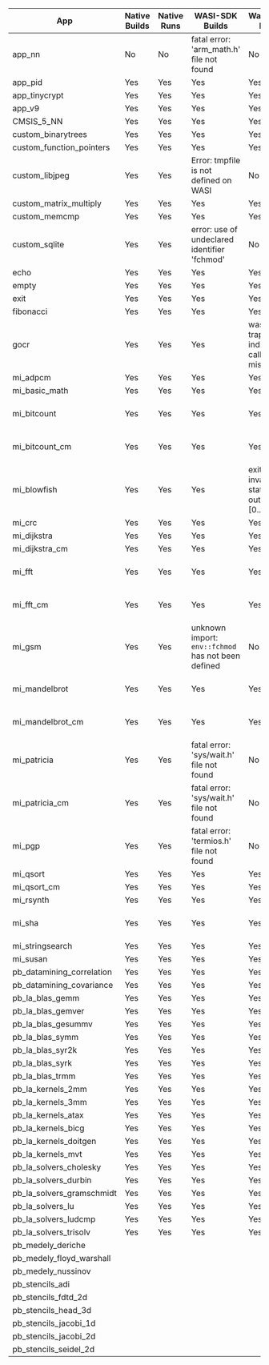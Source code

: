 | App                       | Native Builds | Native Runs | WASI-SDK Builds                                    | Wasmtime Runs                                     | Functionally Correct         |
| ------------------------- | ------------- | ----------- | -------------------------------------------------- | ------------------------------------------------- | ---------------------------- |
| app_nn                    | No            | No          | fatal error: 'arm_math.h' file not found           | No                                                | Unknown                      |
| app_pid                   | Yes           | Yes         | Yes                                                | Yes                                               | Unknown                      |
| app_tinycrypt             | Yes           | Yes         | Yes                                                | Yes                                               | Yes                          |
| app_v9                    | Yes           | Yes         | Yes                                                | Yes                                               | Yes                          |
| CMSIS_5_NN                | Yes           | Yes         | Yes                                                | Yes                                               | Yes                          |
| custom_binarytrees        | Yes           | Yes         | Yes                                                | Yes                                               | Yes                          |
| custom_function_pointers  | Yes           | Yes         | Yes                                                | Yes                                               | Yes                          |
| custom_libjpeg            | Yes           | Yes         | Error: tmpfile is not defined on WASI              | No                                                | Unknown                      |
| custom_matrix_multiply    | Yes           | Yes         | Yes                                                | Yes                                               | Yes                          |
| custom_memcmp             | Yes           | Yes         | Yes                                                | Yes                                               | Unknown                      |
| custom_sqlite             | Yes           | Yes         | error: use of undeclared identifier 'fchmod'       | No                                                | Unknown                      |
| echo                      | Yes           | Yes         | Yes                                                | Yes                                               | Yes                          |
| empty                     | Yes           | Yes         | Yes                                                | Yes                                               | Yes                          |
| exit                      | Yes           | Yes         | Yes                                                | Yes                                               | Yes                          |
| fibonacci                 | Yes           | Yes         | Yes                                                | Yes                                               | Yes                          |
| gocr                      | Yes           | Yes         | Yes                                                | wasm trap: indirect call type mismatch            | Yes                          |
| mi_adpcm                  | Yes           | Yes         | Yes                                                | Yes                                               | Unknown                      |
| mi_basic_math             | Yes           | Yes         | Yes                                                | Yes                                               | Yes                          |
| mi_bitcount               | Yes           | Yes         | Yes                                                | Yes                                               | Unknown. Results Differ!     |
| mi_bitcount_cm            | Yes           | Yes         | Yes                                                | Yes                                               | Unknown. Results Differ!     |
| mi_blowfish               | Yes           | Yes         | Yes                                                | exit with invalid exit status outside of [0..126) | No                           |
| mi_crc                    | Yes           | Yes         | Yes                                                | Yes                                               | Yes                          |
| mi_dijkstra               | Yes           | Yes         | Yes                                                | Yes                                               | Yes                          |
| mi_dijkstra_cm            | Yes           | Yes         | Yes                                                | Yes                                               | Yes                          |
| mi_fft                    | Yes           | Yes         | Yes                                                | Yes                                               | Unknown. Results Differ!     |
| mi_fft_cm                 | Yes           | Yes         | Yes                                                | Yes                                               | Unknown. Results Differ!     |
| mi_gsm                    | Yes           | Yes         | unknown import: `env::fchmod` has not been defined | No                                                | Unknown. Binary output       |
| mi_mandelbrot             | Yes           | Yes         | Yes                                                | Yes                                               | Unknown. Binary output       |
| mi_mandelbrot_cm          | Yes           | Yes         | Yes                                                | Yes                                               | Unknown. Binary output       |
| mi_patricia               | Yes           | Yes         | fatal error: 'sys/wait.h' file not found           | No                                                | Unknown                      |
| mi_patricia_cm            | Yes           | Yes         | fatal error: 'sys/wait.h' file not found           | No                                                | Unknown                      |
| mi_pgp                    | Yes           | Yes         | fatal error: 'termios.h' file not found            | No                                                | Error: Bad pass phrase       |
| mi_qsort                  | Yes           | Yes         | Yes                                                | Yes                                               | Yes                          |
| mi_qsort_cm               | Yes           | Yes         | Yes                                                | Yes                                               | Yes                          |
| mi_rsynth                 | Yes           | Yes         | Yes                                                | Yes                                               | Unknown                      |
| mi_sha                    | Yes           | Yes         | Yes                                                | Yes                                               | Different. 32-bit vs 64-bit? |
| mi_stringsearch           | Yes           | Yes         | Yes                                                | Yes                                               | Yes                          |
| mi_susan                  | Yes           | Yes         | Yes                                                | Yes                                               | Unknown                      |
| pb_datamining_correlation | Yes           | Yes         | Yes                                                | Yes                                               | Unknown                      |
| pb_datamining_covariance  | Yes           | Yes         | Yes                                                | Yes                                               | Unknown                      |
| pb_la_blas_gemm           | Yes           | Yes         | Yes                                                | Yes                                               | Unknown                      |
| pb_la_blas_gemver         | Yes           | Yes         | Yes                                                | Yes                                               | Unknown                      |
| pb_la_blas_gesummv        | Yes           | Yes         | Yes                                                | Yes                                               | Unknown                      |
| pb_la_blas_symm           | Yes           | Yes         | Yes                                                | Yes                                               | Unknown                      |
| pb_la_blas_syr2k          | Yes           | Yes         | Yes                                                | Yes                                               | Unknown                      |
| pb_la_blas_syrk           | Yes           | Yes         | Yes                                                | Yes                                               | Unknown                      |
| pb_la_blas_trmm           | Yes           | Yes         | Yes                                                | Yes                                               | Unknown                      |
| pb_la_kernels_2mm         | Yes           | Yes         | Yes                                                | Yes                                               | Unknown                      |
| pb_la_kernels_3mm         | Yes           | Yes         | Yes                                                | Yes                                               | Unknown                      |
| pb_la_kernels_atax        | Yes           | Yes         | Yes                                                | Yes                                               | Yes                          |
| pb_la_kernels_bicg        | Yes           | Yes         | Yes                                                | Yes                                               | Unknown                      |
| pb_la_kernels_doitgen     | Yes           | Yes         | Yes                                                | Yes                                               | Unknown                      |
| pb_la_kernels_mvt         | Yes           | Yes         | Yes                                                | Yes                                               | Unknown                      |
| pb_la_solvers_cholesky    | Yes           | Yes         | Yes                                                | Yes                                               | Unknown                      |
| pb_la_solvers_durbin      | Yes           | Yes         | Yes                                                | Yes                                               | Unknown                      |
| pb_la_solvers_gramschmidt | Yes           | Yes         | Yes                                                | Yes                                               | Unknown                      |
| pb_la_solvers_lu          | Yes           | Yes         | Yes                                                | Yes                                               | Unknown                      |
| pb_la_solvers_ludcmp      | Yes           | Yes         | Yes                                                | Yes                                               | Unknown                      |
| pb_la_solvers_trisolv     | Yes           | Yes         | Yes                                                | Yes                                               | Unknown                      |
| pb_medely_deriche         |
| pb_medely_floyd_warshall  |
| pb_medely_nussinov        |
| pb_stencils_adi           |
| pb_stencils_fdtd_2d       |
| pb_stencils_head_3d       |
| pb_stencils_jacobi_1d     |
| pb_stencils_jacobi_2d     |
| pb_stencils_seidel_2d     |
